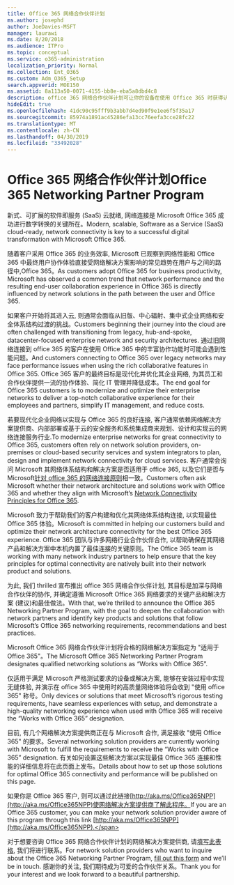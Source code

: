 ```yaml
---
title: Office 365 网络合作伙伴计划
ms.author: josephd
author: JoeDavies-MSFT
manager: laurawi
ms.date: 8/20/2018
ms.audience: ITPro
ms.topic: conceptual
ms.service: o365-administration
localization_priority: Normal
ms.collection: Ent_O365
ms.custom: Adm_O365_Setup
search.appverid: MOE150
ms.assetid: 8a113a50-0071-4155-bb8e-eba5a8dbd4c8
description: office 365 网络合作伙伴计划可让你的设备在使用 Office 365 时获得认证。
hideEdit: true
ms.openlocfilehash: 41dc90c95fff9b3abb7d4ed90f9e1ee6f5f35a17
ms.sourcegitcommit: 85974a1891ac45286efa13cc76eefa3cce28fc22
ms.translationtype: MT
ms.contentlocale: zh-CN
ms.lasthandoff: 04/30/2019
ms.locfileid: "33492028"
---
```

# <a name="office-365-networking-partner-program"></a><span data-ttu-id="89b1b-103">Office 365 网络合作伙伴计划</span><span class="sxs-lookup"><span data-stu-id="89b1b-103">Office 365 Networking Partner Program</span></span>

<span data-ttu-id="89b1b-104">新式、可扩展的软件即服务 (SaaS) 云就绪, 网络连接是 Microsoft Office 365 成功进行数字转换的关键所在。</span><span class="sxs-lookup"><span data-stu-id="89b1b-104">Modern, scalable, Software as a Service (SaaS) cloud-ready, network connectivity is key to a successful digital transformation with Microsoft Office 365.</span></span>  

<span data-ttu-id="89b1b-105">随着客户采用 Office 365 的业务效率, Microsoft 已观察到网络性能和 Office 365 中最终用户协作体验直接受网络解决方案影响的常见趋势在用户与之间的路径中,Office 365。</span><span class="sxs-lookup"><span data-stu-id="89b1b-105">As customers adopt Office 365 for business productivity, Microsoft has observed a common trend that network performance and the resulting end-user collaboration experience in Office 365 is directly influenced by network solutions in the path between the user and Office 365.</span></span>  

<span data-ttu-id="89b1b-106">如果客户开始将其进入云, 则通常会面临从旧版、中心辐射、集中式企业网络和安全体系结构过渡的挑战。</span><span class="sxs-lookup"><span data-stu-id="89b1b-106">Customers beginning their journey into the cloud are often challenged with transitioning from legacy, hub-and-spoke, datacenter-focused enterprise network and security architectures.</span></span> <span data-ttu-id="89b1b-107">通过旧网络连接到 office 365 的客户在使用 Office 365 中的丰富协作功能时可能会遇到性能问题。</span><span class="sxs-lookup"><span data-stu-id="89b1b-107">And customers connecting to Office 365 over legacy networks may face performance issues when using the rich collaborative features in Office 365.</span></span> <span data-ttu-id="89b1b-108">Office 365 客户的最终目标是现代化并优化其企业网络, 为其员工和合作伙伴提供一流的协作体验、简化 IT 管理并降低成本。</span><span class="sxs-lookup"><span data-stu-id="89b1b-108">The end goal for Office 365 customers is to modernize and optimize their enterprise networks to deliver a top-notch collaborative experience for their employees and partners, simplify IT management, and reduce costs.</span></span> 

<span data-ttu-id="89b1b-109">若要现代化企业网络以实现与 Office 365 的良好连接, 客户通常依赖网络解决方案提供商、内部部署或基于云的安全服务和系统集成商来规划、设计和实现云的网络连接服务行业.</span><span class="sxs-lookup"><span data-stu-id="89b1b-109">To modernize enterprise networks for great connectivity to Office 365, customers often rely on network solution providers, on-premises or cloud-based security services and system integrators to plan, design and implement network connectivity for cloud services.</span></span> <span data-ttu-id="89b1b-110">客户通常会询问 Microsoft 其网络体系结构和解决方案是否适用于 office 365, 以及它们是否与 Microsoft[针对 office 365 的网络连接原则](http://aka.ms/PNC)相一致。</span><span class="sxs-lookup"><span data-stu-id="89b1b-110">Customers often ask Microsoft whether their network architecture and solutions work with Office 365 and whether they align with Microsoft’s [Network Connectivity Principles for Office 365](http://aka.ms/PNC).</span></span>  

<span data-ttu-id="89b1b-111">Microsoft 致力于帮助我们的客户构建和优化其网络体系结构连接, 以实现最佳 Office 365 体验。</span><span class="sxs-lookup"><span data-stu-id="89b1b-111">Microsoft is committed in helping our customers build and optimize their network architecture connectivity for the best Office 365 experience.</span></span> <span data-ttu-id="89b1b-112">Office 365 团队与许多网络行业合作伙伴合作, 以帮助确保在其网络产品和解决方案中本机内置了最佳连接的关键原则。</span><span class="sxs-lookup"><span data-stu-id="89b1b-112">The Office 365 team is working with many network industry partners to help ensure that the key principles for optimal connectivity are natively built into their network product and solutions.</span></span> 

<span data-ttu-id="89b1b-113">为此, 我们 thrilled 宣布推出 office 365 网络合作伙伴计划, 其目标是加深与网络合作伙伴的协作, 并确定遵循 Microsoft Office 365 网络要求的关键产品和解决方案 (建议)和最佳做法。</span><span class="sxs-lookup"><span data-stu-id="89b1b-113">With that, we’re thrilled to announce the Office 365 Networking Partner Program, with the goal to deepen the collaboration with network partners and identify key products and solutions that follow Microsoft’s Office 365 networking requirements, recommendations and best practices.</span></span> 

<span data-ttu-id="89b1b-114">Microsoft Office 365 网络合作伙伴计划将合格的网络解决方案指定为 "适用于 Office 365"。</span><span class="sxs-lookup"><span data-stu-id="89b1b-114">The Microsoft Office 365 Networking Partner Program designates qualified networking solutions as “Works with Office 365”.</span></span>  

<span data-ttu-id="89b1b-115">仅适用于满足 Microsoft 严格测试要求的设备或解决方案, 能够在安装过程中实现无缝体验, 并演示在 office 365 中使用时的高质量网络体验将会收到 "使用 office 365" 称号。</span><span class="sxs-lookup"><span data-stu-id="89b1b-115">Only devices or solutions that meet Microsoft’s rigorous testing requirements, have seamless experiences with setup, and demonstrate a high-quality networking experience when used with Office 365 will receive the “Works with Office 365” designation.</span></span>  

<span data-ttu-id="89b1b-116">目前, 有几个网络解决方案提供商正在与 Microsoft 合作, 满足接收 "使用 Office 365" 的要求。</span><span class="sxs-lookup"><span data-stu-id="89b1b-116">Several networking solution providers are currently working with Microsoft to fulfill the requirements to receive the “Works with Office 365” designation.</span></span> <span data-ttu-id="89b1b-117">有关如何设置这些解决方案以实现最佳 Office 365 连接和性能的详细信息将在此页面上发布。</span><span class="sxs-lookup"><span data-stu-id="89b1b-117">Details about how to set up those solutions for optimal Office 365 connectivity and performance will be published on this page.</span></span>  

<span data-ttu-id="89b1b-118">如果你是 Office 365 客户, 则可以通过此链接[http://aka.ms/Office365NPP](http://aka.ms/Office365NPP)使网络解决方案提供商了解此程序。</span><span class="sxs-lookup"><span data-stu-id="89b1b-118">If you are an Office 365 customer, you can make your network solution provider aware of this program through this link [http://aka.ms/Office365NPP](http://aka.ms/Office365NPP).</span></span>

<span data-ttu-id="89b1b-119">对于想要咨询 Office 365 网络合作伙伴计划的网络解决方案提供商, 请[填写此表格](https://forms.office.com/Pages/ResponsePage.aspx?id=v4j5cvGGr0GRqy180BHbRyOZxByRF1dLgv7k6ye5z8pUMTNCVTYyVk9GNEYzWjFOVkI1SzdJNUkyWi4u), 我们将进行联系。</span><span class="sxs-lookup"><span data-stu-id="89b1b-119">For network solution providers who want to inquire about the Office 365 Networking Partner Program, [fill out this form](https://forms.office.com/Pages/ResponsePage.aspx?id=v4j5cvGGr0GRqy180BHbRyOZxByRF1dLgv7k6ye5z8pUMTNCVTYyVk9GNEYzWjFOVkI1SzdJNUkyWi4u) and we’ll be in touch.</span></span> <span data-ttu-id="89b1b-120">感谢你的关注, 我们期待成为可爱的合作伙伴关系。</span><span class="sxs-lookup"><span data-stu-id="89b1b-120">Thank you for your interest and we look forward to a beautiful partnership.</span></span> 

